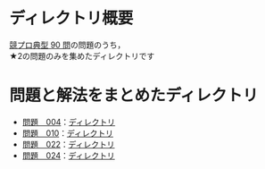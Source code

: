# ディレクトリ概要
[競プロ典型 90 問](https://atcoder.jp/contests/typical90)の問題のうち，  
★2の問題のみを集めたディレクトリです

# 問題と解法をまとめたディレクトリ
* [問題　004](https://atcoder.jp/contests/typical90/tasks/typical90_d)：[ディレクトリ](https://github.com/gostachan/AtCoder/tree/main/typical90/level2/num4)
* [問題　010](https://atcoder.jp/contests/typical90/tasks/typical90_j)：[ディレクトリ](https://github.com/gostachan/AtCoder/tree/main/typical90/level2/num10)
* [問題　022](https://atcoder.jp/contests/typical90/tasks/typical90_v)：[ディレクトリ](https://github.com/gostachan/AtCoder/tree/main/typical90/level2/num22)
* [問題　024](https://atcoder.jp/contests/typical90/tasks/typical90_x)：[ディレクトリ](https://github.com/gostachan/AtCoder/tree/main/typical90/level2/num24)